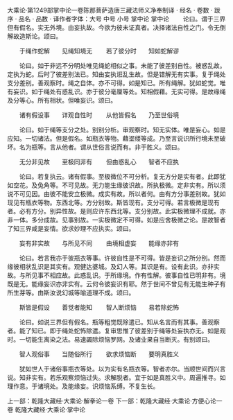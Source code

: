 大乘论·第1249部掌中论一卷陈那菩萨造唐三藏法师义净奉制译
· 经名 · 卷数 · 跋序
· 品名 · 品数 · 译作者字体：大号 中号 小号
掌中论
掌中论
　　论曰。谓于三界但有假名。实无外境。由妄执故。今欲为彼未证真者。决择诸法自性之门。令无倒解故造斯论。颂曰。

　　于绳作蛇解　　见绳知境无
　　若了彼分时　　知如蛇解谬

　　论曰。如于非远不分明处唯见绳蛇相似之事。未能了彼差别自性。被惑乱故。定执为蛇。后时了彼差别法已。知由妄执诳乱生故。但是错解无有实事。复于绳处支分差别。善观察时。绳之自体。亦不可得。如是知已。所有绳解。犹如蛇觉。唯有妄识。如于绳处有惑乱识。亦于彼分毫厘等处。知相假藉。无实可得。是故缘绳及分等心。所有相状。但唯妄识。颂曰。

　　诸有假设事　　详观自性时
　　从他皆假名　　乃至世俗境

　　论曰。如于绳等支分之处。别别分析。审观察时。知无实体。唯是妄心。如是应知。一切诸法。但是假名。如瓶衣等物。藉埿缕等成。乃至言说识所行境未至破坏。名为瓶等。言从他者。谓从世俗言说而有。非于胜义。颂曰。

　　无分非见故　　至极同非有
　　但由惑乱心　　智者不应执

　　论曰。若复执云。诸有假事。至极微位不可分析。复无方分是实有者。此即犹如空花。及兔角等。不可见故。无力能生缘彼识故。所执极微。定非实有。所以须说不可见因。由彼不能安立极微。成实有故。所以者何。由有方分事差别故。犹如现见有瓶衣等物。东西北等。方分别故。斯皆现有。支分可得。若言极微是现有者。必有方分。别异性故。是则应许东西北等。支分别故。此实极微理不成就。亦非一体。多分成故。见事别故。一实极微定不可得。如是应舍极微之论。是故智者了知三界咸是妄情。欲求妙理不应执实。颂曰。

　　妄有非实故　　与所见不同
　　由境相虚妄　　能缘亦非有

　　论曰。若言我亦于彼瓶衣等事。许彼自性是不可得。皆是妄识之所分别。然而缘彼相状乱识是其实有。观健达婆城。及幻人等。其识是有。设有此识。亦非实故。与所见事不相应故。此惑乱识。于所缘境。作有性解。彼事自性已明非有。境既是无。能缘妄识亦非实有。云何令彼妄识有耶。然于世间不曾见有无能生种子有所生芽等。由斯汝说幻城等喻道理不成。颂曰。

　　斯皆是假设　　善觉者能知
　　智人断烦恼　　易若除蛇怖

　　论曰。如说三界但有假名。瓶等粗觉既除遣已。知从名言而有其事。善观察者。能了知已。即于绳处蛇怖除遣。复审思惟了彼差别于绳等处妄执亦无。如是观时。一切能生离染之法。易速蠲除烦恼罗网。及诸业果自当断灭。有别颂曰。

　　智人观俗事　　当随俗所行
　　欲求烦恼断　　要明真胜义

　　犹如世人于诸俗事瓶衣等处。以为实有名瓶衣等。智者亦尔。当顺世间而兴言说。知非实有。若乐观察烦恼过失。求解脱者。宜于如是真胜义中。周遍推寻。如理作意。于诸境处。及能缘妄。识烦恼系缚。不复生长。

上一部：乾隆大藏经·大乘论·解拳论一卷
下一部：乾隆大藏经·大乘论·方便心论一卷
乾隆大藏经·大乘论·掌中论